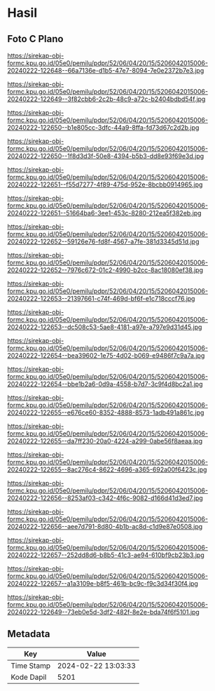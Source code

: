 # Hasil

## Foto C Plano

https://sirekap-obj-formc.kpu.go.id/05e0/pemilu/pdpr/52/06/04/20/15/5206042015006-20240222-122648--66a7136e-d1b5-47e7-8094-7e0e2372b7e3.jpg

https://sirekap-obj-formc.kpu.go.id/05e0/pemilu/pdpr/52/06/04/20/15/5206042015006-20240222-122649--3f82cbb6-2c2b-48c9-a72c-b2404bdbd54f.jpg

https://sirekap-obj-formc.kpu.go.id/05e0/pemilu/pdpr/52/06/04/20/15/5206042015006-20240222-122650--b1e805cc-3dfc-44a9-8ffa-fd73d67c2d2b.jpg

https://sirekap-obj-formc.kpu.go.id/05e0/pemilu/pdpr/52/06/04/20/15/5206042015006-20240222-122650--1f8d3d3f-50e8-4394-b5b3-dd8e93f69e3d.jpg

https://sirekap-obj-formc.kpu.go.id/05e0/pemilu/pdpr/52/06/04/20/15/5206042015006-20240222-122651--f55d7277-4f89-475d-952e-8bcbb0914965.jpg

https://sirekap-obj-formc.kpu.go.id/05e0/pemilu/pdpr/52/06/04/20/15/5206042015006-20240222-122651--51664ba6-3ee1-453c-8280-212ea5f382eb.jpg

https://sirekap-obj-formc.kpu.go.id/05e0/pemilu/pdpr/52/06/04/20/15/5206042015006-20240222-122652--59126e76-fd8f-4567-a7fe-381d3345d51d.jpg

https://sirekap-obj-formc.kpu.go.id/05e0/pemilu/pdpr/52/06/04/20/15/5206042015006-20240222-122652--7976c672-01c2-4990-b2cc-8ac18080ef38.jpg

https://sirekap-obj-formc.kpu.go.id/05e0/pemilu/pdpr/52/06/04/20/15/5206042015006-20240222-122653--21397661-c74f-469d-bf6f-e1c718cccf76.jpg

https://sirekap-obj-formc.kpu.go.id/05e0/pemilu/pdpr/52/06/04/20/15/5206042015006-20240222-122653--dc508c53-5ae8-4181-a97e-a797e9d31d45.jpg

https://sirekap-obj-formc.kpu.go.id/05e0/pemilu/pdpr/52/06/04/20/15/5206042015006-20240222-122654--bea39602-1e75-4d02-b069-e9486f7c9a7a.jpg

https://sirekap-obj-formc.kpu.go.id/05e0/pemilu/pdpr/52/06/04/20/15/5206042015006-20240222-122654--bbe1b2a6-0d9a-4558-b7d7-3c9f4d8bc2a1.jpg

https://sirekap-obj-formc.kpu.go.id/05e0/pemilu/pdpr/52/06/04/20/15/5206042015006-20240222-122655--e676ce60-8352-4888-8573-1adb491a861c.jpg

https://sirekap-obj-formc.kpu.go.id/05e0/pemilu/pdpr/52/06/04/20/15/5206042015006-20240222-122655--da7ff230-20a0-4224-a299-0abe56f8aeaa.jpg

https://sirekap-obj-formc.kpu.go.id/05e0/pemilu/pdpr/52/06/04/20/15/5206042015006-20240222-122655--8ac276c4-8622-4696-a365-692a00f6423c.jpg

https://sirekap-obj-formc.kpu.go.id/05e0/pemilu/pdpr/52/06/04/20/15/5206042015006-20240222-122656--8253af03-c342-4f6c-9082-d166d41d3ed7.jpg

https://sirekap-obj-formc.kpu.go.id/05e0/pemilu/pdpr/52/06/04/20/15/5206042015006-20240222-122656--aee7d791-8d80-4b1b-ac8d-c1d9e87e0508.jpg

https://sirekap-obj-formc.kpu.go.id/05e0/pemilu/pdpr/52/06/04/20/15/5206042015006-20240222-122657--252dd8d6-b8b5-41c3-ae94-610bf9cb23b3.jpg

https://sirekap-obj-formc.kpu.go.id/05e0/pemilu/pdpr/52/06/04/20/15/5206042015006-20240222-122657--a1a3109e-b8f5-461b-bc9c-f9c3d34f30f4.jpg

https://sirekap-obj-formc.kpu.go.id/05e0/pemilu/pdpr/52/06/04/20/15/5206042015006-20240222-122649--73eb0e5d-3df2-482f-8e2e-bda74f6f5101.jpg


## Metadata

| Key        | Value               |
| ---------- | ------------------- |
| Time Stamp | 2024-02-22 13:03:33 |
| Kode Dapil | 5201                |



